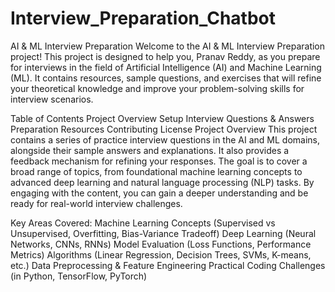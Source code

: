 # Interview_Preparation_Chatbot

AI & ML Interview Preparation
Welcome to the AI & ML Interview Preparation project! This project is designed to help you, Pranav Reddy, as you prepare for interviews in the field of Artificial Intelligence (AI) and Machine Learning (ML). It contains resources, sample questions, and exercises that will refine your theoretical knowledge and improve your problem-solving skills for interview scenarios.

Table of Contents
Project Overview
Setup
Interview Questions & Answers
Preparation Resources
Contributing
License
Project Overview
This project contains a series of practice interview questions in the AI and ML domains, alongside their sample answers and explanations. It also provides a feedback mechanism for refining your responses. The goal is to cover a broad range of topics, from foundational machine learning concepts to advanced deep learning and natural language processing (NLP) tasks. By engaging with the content, you can gain a deeper understanding and be ready for real-world interview challenges.

Key Areas Covered:
Machine Learning Concepts (Supervised vs Unsupervised, Overfitting, Bias-Variance Tradeoff)
Deep Learning (Neural Networks, CNNs, RNNs)
Model Evaluation (Loss Functions, Performance Metrics)
Algorithms (Linear Regression, Decision Trees, SVMs, K-means, etc.)
Data Preprocessing & Feature Engineering
Practical Coding Challenges (in Python, TensorFlow, PyTorch)
